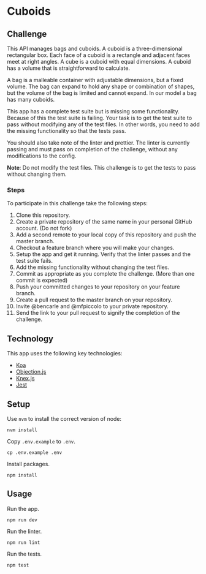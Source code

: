 # Cuboids

## Challenge

This API manages bags and cuboids. A cuboid is a three-dimensional rectangular box. Each face of a cuboid is a 
rectangle and adjacent faces meet at right angles. A cube is a cuboid with equal dimensions. A cuboid has a 
volume that is straightforward to calculate.

A bag is a malleable container with adjustable dimensions, but a fixed volume. The bag can expand to hold any 
shape or combination of shapes, but the volume of the bag is limited and cannot expand. In our model a bag 
has many cuboids. 

This app has a complete test suite but is missing some functionality. Because of this the test suite is failing.
Your task is to get the test suite to pass without modifying any of the test files. In other words, you need to
add the missing functionality so that the tests pass. 

You should also take note of the linter and prettier. The linter is currently passing and must pass on completion
of the challenge, without any modifications to the config. 

**Note**: Do not modify the test files. This challenge is to get the tests to pass without changing them. 

### Steps

To participate in this challenge take the following steps:

1. Clone this repository.
1. Create a private repository of the same name in your personal GitHub account. (Do not fork)
1. Add a second remote to your local copy of this repository and push the master branch.
1. Checkout a feature branch where you will make your changes.
1. Setup the app and get it running. Verify that the linter passes and the test suite fails.
1. Add the missing functionality without changing the test files.
1. Commit as appropriate as you complete the challenge. (More than one commit is expected)
1. Push your committed changes to your repository on your feature branch. 
1. Create a pull request to the master branch on your repository.
1. Invite @bencarle and @mfpiccolo to your private repository.
1. Send the link to your pull request to signify the completion of the challenge. 

## Technology

This app uses the following key technologies:

- [Koa](https://koajs.com/)
- [Objection.js](https://vincit.github.io/objection.js/)
- [Knex.js](http://knexjs.org/)
- [Jest](https://jestjs.io/)


## Setup

Use `nvm` to install the correct version of node:
```shell script
nvm install
```

Copy `.env.example` to `.env`.
```shell script
cp .env.example .env
```

Install packages.
```shell script
npm install
```

## Usage

Run the app.
```shell script
npm run dev
```

Run the linter.
```shell script
npm run lint
```

Run the tests.
```shell script
npm test
```
